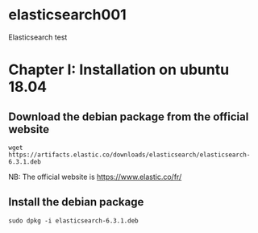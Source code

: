 # elasticsearch001
Elasticsearch test

# Chapter I: Installation on ubuntu 18.04

## Download the debian package from the official website
```
wget https://artifacts.elastic.co/downloads/elasticsearch/elasticsearch-6.3.1.deb
```

NB:
The official website is https://www.elastic.co/fr/

## Install the debian package
```
sudo dpkg -i elasticsearch-6.3.1.deb
```


